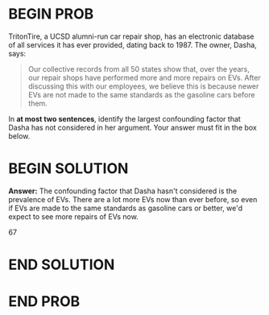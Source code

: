 # BEGIN PROB

TritonTire, a UCSD alumni-run car repair shop, has an electronic database of all services it has ever provided, dating back to 1987.
The owner, Dasha, says:

> Our collective records from all 50 states show that, over the years, our repair shops have performed more and more repairs on EVs. After discussing this with our employees, we believe this is because newer EVs are not made to the same standards as the gasoline cars before them.

In **at most two sentences**, identify the largest confounding factor that Dasha has not considered in her argument. Your answer must fit in the box below.

# BEGIN SOLUTION

**Answer:** The confounding factor that Dasha hasn't considered is the prevalence of EVs. There are a lot more EVs now than ever before, so even if EVs are made to the same standards as gasoline cars or better, we'd expect to see more repairs of EVs now. 

<average>67</average>

# END SOLUTION

# END PROB
